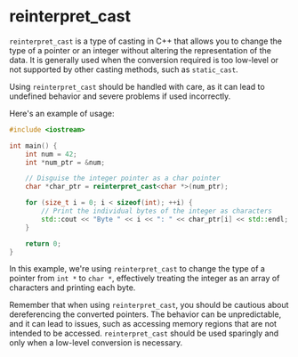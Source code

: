# reinterpret_cast

`reinterpret_cast` is a type of casting in C++ that allows you to change the type of a pointer or an integer without altering the representation of the data. It is generally used when the conversion required is too low-level or not supported by other casting methods, such as `static_cast`.

Using `reinterpret_cast` should be handled with care, as it can lead to undefined behavior and severe problems if used incorrectly.

Here's an example of usage:

```cpp
#include <iostream>

int main() {
    int num = 42;
    int *num_ptr = &num;

    // Disguise the integer pointer as a char pointer
    char *char_ptr = reinterpret_cast<char *>(num_ptr);

    for (size_t i = 0; i < sizeof(int); ++i) {
        // Print the individual bytes of the integer as characters
        std::cout << "Byte " << i << ": " << char_ptr[i] << std::endl;
    }

    return 0;
}
```

In this example, we're using `reinterpret_cast` to change the type of a pointer from `int *` to `char *`, effectively treating the integer as an array of characters and printing each byte.

Remember that when using `reinterpret_cast`, you should be cautious about dereferencing the converted pointers. The behavior can be unpredictable, and it can lead to issues, such as accessing memory regions that are not intended to be accessed. `reinterpret_cast` should be used sparingly and only when a low-level conversion is necessary.